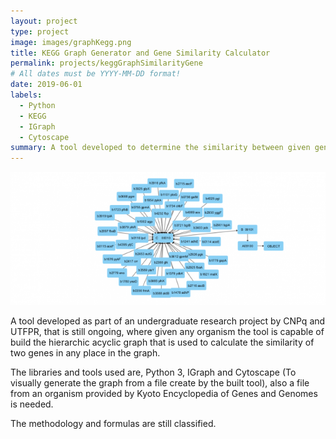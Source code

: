 ```yaml
---
layout: project
type: project
image: images/graphKegg.png
title: KEGG Graph Generator and Gene Similarity Calculator
permalink: projects/keggGraphSimilarityGene
# All dates must be YYYY-MM-DD format!
date: 2019-06-01
labels:
  - Python
  - KEGG
  - IGraph
  - Cytoscape
summary: A tool developed to determine the similarity between given genes, and also generate the acyclic graph of the whole model organism.
---
```


<img class="ui medium right floated rounded image" src="../images/graphKegg.png">

A tool developed as part of an undergraduate research project by CNPq and UTFPR, that is still ongoing, where given any organism the tool is capable of build the 
hierarchic acyclic graph that is used to calculate the similarity of two genes in any place in the graph.

The libraries and tools used are, Python 3, IGraph and Cytoscape (To visually generate the graph from a file create by the built tool),
also a file from an organism provided by Kyoto Encyclopedia of Genes and Genomes is needed.

The methodology and formulas are still classified.
 

